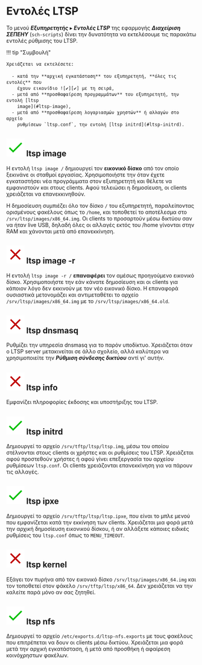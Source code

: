 # Εντολές LTSP

Το μενού ***Εξυπηρετητής*** ▸ ***Εντολές LTSP*** της εφαρμογής ***Διαχείριση
ΣΕΠΕΗΥ*** (`sch-scripts`) δίνει την δυνατότητα να εκτελέσουμε τις παρακάτω
εντολές ρύθμισης του LTSP.

!!! tip "Συμβουλή"

    Χρειάζεται να εκτελέσετε:

      - κατά την **αρχική εγκατάσταση** του εξυπηρετητή, **όλες τις εντολές** που
        έχουν εικονίδιο ![✔][✔] με τη σειρά,
      - μετά από **προσθαφαίρεση προγραμμάτων** του εξυπηρετητή, την εντολή [ltsp
        image](#ltsp-image),
      - μετά από **προσθαφαίρεση λογαριασμών χρηστών** ή αλλαγών στο αρχείο
        ρυθμίσεων `ltsp.conf`, την εντολή [ltsp initrd](#ltsp-initrd).

## ![✔][✔] ltsp image

Η εντολή `ltsp image /` δημιουργεί τον **εικονικό δίσκο** από τον οποίο
ξεκινάνε οι σταθμοί εργασίας. Χρησιμοποιήστε την όταν έχετε εγκαταστήσει νέα
προγράμματα στον εξυπηρετητή και θέλετε να εμφανιστούν και στους clients. Αφού
τελειώσει η δημοσίευση, οι clients χρειάζεται να επανεκκινηθούν.

Η δημοσίευση συμπιέζει όλο τον δίσκο `/` του εξυπηρετητή, παραλείποντας
ορισμένους φακέλους όπως το `/home`, και τοποθετεί το αποτέλεσμα στο
`/srv/ltsp/images/x86_64.img`. Οι clients το προσαρτούν μέσω δικτύου σαν να
ήταν live USB, δηλαδή όλες οι αλλαγές εκτός του /home γίνονται στην RAM και
χάνονται μετά από επανεκκίνηση.

## ![✖][✖] ltsp image -r

Η εντολή `ltsp image -r /` **επαναφέρει** τον αμέσως προηγούμενο εικονικό
δίσκο. Χρησιμοποιήστε την εάν κάνατε δημοσίευση και οι clients για κάποιον λόγο
δεν εκκινούν με τον νέο εικονικό δίσκο. Η επαναφορά ουσιαστικά μετονομάζει και
αντιμεταθέτει το αρχείο `/srv/ltsp/images/x86_64.img` με το
`/srv/ltsp/images/x86_64.old`.

## ![✖][✖] ltsp dnsmasq

Ρυθμίζει την υπηρεσία dnsmasq για το παρόν υποδίκτυο. Χρειάζεται όταν ο LTSP
server μετακινείται σε άλλο σχολείο, αλλά καλύτερα να χρησιμοποιείτε την
***Ρύθμιση σύνδεσης δικτύου*** αντί γι' αυτήν.

## ![✖][✖] ltsp info

Εμφανίζει πληροφορίες έκδοσης και υποστήριξης του LTSP.

## ![✔][✔] ltsp initrd

Δημιουργεί το αρχείο `/srv/tftp/ltsp/ltsp.img`, μέσω του οποίου στέλνονται
στους clients οι χρήστες και οι ρυθμίσεις του LTSP. Χρειάζεται αφού προστεθούν
χρήστες ή αφού γίνει επεξεργασία του αρχείου ρυθμίσεων `ltsp.conf`. Οι clients
χρειάζονται επανεκκίνηση για να πάρουν τις αλλαγές.

## ![✔][✔] ltsp ipxe

Δημιουργεί το αρχείο `/srv/tftp/ltsp/ltsp.ipxe`, που είναι το μπλε μενού που
εμφανίζεται κατά την εκκίνηση των clients. Χρειάζεται μια φορά μετά την αρχική
δημοσίευση εικονικού δίσκου, ή αν αλλάξετε κάποιες ειδικές ρυθμίσεις του
`ltsp.conf` όπως το `MENU_TIMEOUT`.

## ![✖][✖] ltsp kernel

Εξάγει τον πυρήνα από τον εικονικό δίσκο `/srv/ltsp/images/x86_64.img` και τον
τοποθετεί στον φάκελο `/srv/tftp/ltsp/x86_64`. Δεν χρειάζεται να την καλείτε
παρά μόνο αν σας ζητηθεί.

## ![✔][✔] ltsp nfs

Δημιουργεί το αρχείο `/etc/exports.d/ltsp-nfs.exports` με τους φακέλους που
επιτρέπεται να δουν οι clients μέσω δικτύου. Χρειάζεται μια φορά μετά την
αρχική εγκατάσταση, ή μετά από προσθήκη ή αφαίρεση κοινόχρηστων φακέλων.

[link-reference-definitions]: https://github.github.com/gfm/#link-reference-definitions
[✔]: ../images/v.svg
[✖]: ../images/x.svg
